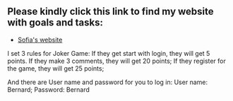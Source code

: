 Please kindly click this link to find my website with goals and tasks:
-------------
- [Sofia's website](http://dev-sofias-2nd-website.pantheonsite.io/)

I set 3 rules for Joker Game:
If they get start with login, they will get 5 points.
If they make 3 comments, they will get 20 points;
If they register for the game, they will get 25 points;

And there are User name and password for you to log in:
User name: Bernard; Password: Bernard
